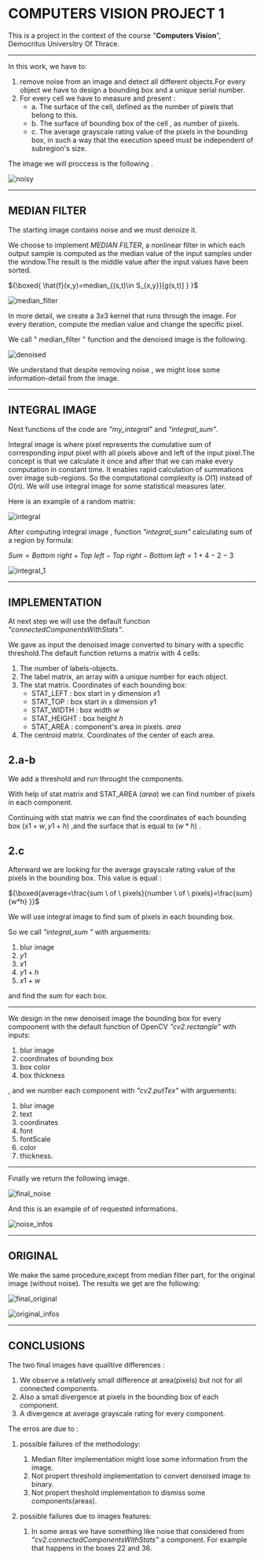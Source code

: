 # COMPUTERS VISION PROJECT 1
This is a project in the context of the course "**Computers Vision**", 
 Democritus Universitry Of Thrace.
***


In this work, we have to:
1.  remove noise from an image and detect  all different objects.For every object we have to design a bounding box and a unique serial number.
1. For every cell we have to measure and present  :
    - a. The surface of the cell, defined as the number of pixels that belong to this.
    - b. The surface of bounding box of the cell , as number of pixels.
    - c. The average grayscale rating  value of the pixels in the bounding box, in such a way that the execution speed must be independent of subregion's size.




The image we will proccess is the following .

![noisy](noise.png)
***
## MEDIAN FILTER
The starting image contains noise and we must denoize it.

We choose to implement _MEDIAN FILTER_, a nonlinear filter in which each output sample is computed as the median value of the input samples under the window.The result is the middle value after the input values have been sorted.

${\boxed{ \hat{f}(x,y)=median_{(s,t)\in S_{x,y}}[g(s,t)] } }$
</br>

![median_filter](tst.png)

In more detail, we create a ${3x3}$ kernel that runs through the image. For  every iteration, compute the median value and change the specific pixel.

 We call " median_filter " function  and the denoised  image  is the  following.

![denoised](denoised.png)

We understand that despite removing  noise , we might lose some information-detail from the image.
***

## INTEGRAL IMAGE

Next functions of the code  are _"my_integral"_ and _"integral_sum"_. 


Integral image is where pixel represents the cumulative sum of corresponding input pixel with all pixels above and left of the input pixel.The concept is that we calculate it once and after that we can make every computation in constant time. It enables rapid calculation of summations over image sub-regions. So the computational complexity is ${O(1) }$ instead of  ${O(n)}$. We will use integral image for some statistical measures later. 


Here is an example of a random matrix:

![integral](new1.png)


After computing integral image , function _"integral_sum"_  calculating  sum of a region  by formula:

${Sum=Bottom \ right + Top \ left - Top \ right - Bottom \ left= 1 + 4 -2 -3}$

![integral_1](integral_1.png)

***

## IMPLEMENTATION

At next step we will use the default function _"connectedComponentsWithStats"_.


We gave as input the denoised image converted to binary with a specific threshold.The default function returns a matrix with 4 cells:
1. The number of labels-objects.
1. The label matrix, an array with a unique number for each object.
1. The stat matrix. Coοrdinates of each bounding box:
   - STAT_LEFT   :  box start in y dimension ${x1}$
   - STAT_TOP    :  box start in x dimension ${y1}$
   - STAT_WIDTH  :  box width ${w}$
   - STAT_HEIGHT :  box height ${h}$
   - STAT_AREA   :  component's area in pixels. ${area }$
1. The centroid matrix. Coordinates of the center of each area.

## 2.a-b
We add a threshold and  run throught the components.

With help of stat matrix and STAT_AREA (${area}$) we can find number of pixels in each component.

Continuing with stat matrix we can find the coordinates of each bounding box ${(x1+w,y1+h)}$ ,and the surface that is equal to (${w*h}$) .

## 2.c

Afterward we are looking for the average grayscale rating value of the pixels in the  bounding box. This value is equal :

${\boxed{average=\frac{sum \ of \ pixels}{number \ of \ pixels}=\frac{sum}{w*h} }}$ 

We will use integral image to find sum of pixels in each bounding box.

So we call _"integral_sum "_ with arguements:
1. blur image
1. $y1$ 
1. $x1$
1. $y1+h$
1. $x1+w$

and find the sum for each box.
***

We design in the new denoised image the bounding box for every compoonent with the default function of OpenCV _"cv2.rectangle"_ with inputs:
1. blur image
1. coordinates of bounding box 
1. box color 
1. box thickness

, and we number each component with _"cv2.putTex"_ with arguements:
1. blur image
1. text
1. coordinates 
1. font 
1. fontScale
1. color 
1. thickness.

***


Finally we return the  following image.

![final_noise](noise_final.png)

And this is an example of of requested informations.

![noise_infos](infos.png)

*** 

## ORIGINAL 

We make the same procedure,except from median filter part, for the original image (without noise). The results we get are the following:

![final_original](original_final.png)

![original_infos](original_infos.png)

***

## CONCLUSIONS

 The two final images have  qualitive differences :

 1. We observe a relatively small difference at area(pixels) but not for all connected components.
 1. Also a small divergence at pixels in the bounding box of each component.
 1. A divergence at average grayscale rating for every component.

The erros are due to :

1. possible failures of the methodology:

   1.  Median filter implementation might lose some information from the image.
   1.  Not propert threshold implementation   to convert denoised image to binary.
   1.  Not propert theshold implementation to dismiss some components(areas).


2. possible failures due to images features:
   1. In some areas we have something like noise that considered from _"cv2.connectedComponentsWithStats"_ a component. For example that happens in the boxes 22 and 36.


